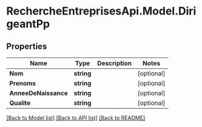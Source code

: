 # RechercheEntreprisesApi.Model.DirigeantPp

## Properties

Name | Type | Description | Notes
------------ | ------------- | ------------- | -------------
**Nom** | **string** |  | [optional] 
**Prenoms** | **string** |  | [optional] 
**AnneeDeNaissance** | **string** |  | [optional] 
**Qualite** | **string** |  | [optional] 

[[Back to Model list]](../README.md#documentation-for-models) [[Back to API list]](../README.md#documentation-for-api-endpoints) [[Back to README]](../README.md)

